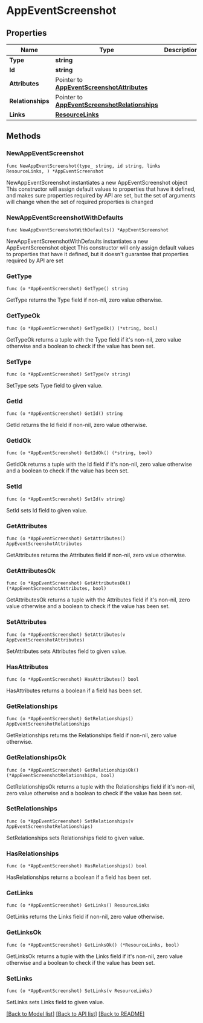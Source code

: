 # AppEventScreenshot

## Properties

Name | Type | Description | Notes
------------ | ------------- | ------------- | -------------
**Type** | **string** |  | 
**Id** | **string** |  | 
**Attributes** | Pointer to [**AppEventScreenshotAttributes**](AppEventScreenshotAttributes.md) |  | [optional] 
**Relationships** | Pointer to [**AppEventScreenshotRelationships**](AppEventScreenshotRelationships.md) |  | [optional] 
**Links** | [**ResourceLinks**](ResourceLinks.md) |  | 

## Methods

### NewAppEventScreenshot

`func NewAppEventScreenshot(type_ string, id string, links ResourceLinks, ) *AppEventScreenshot`

NewAppEventScreenshot instantiates a new AppEventScreenshot object
This constructor will assign default values to properties that have it defined,
and makes sure properties required by API are set, but the set of arguments
will change when the set of required properties is changed

### NewAppEventScreenshotWithDefaults

`func NewAppEventScreenshotWithDefaults() *AppEventScreenshot`

NewAppEventScreenshotWithDefaults instantiates a new AppEventScreenshot object
This constructor will only assign default values to properties that have it defined,
but it doesn't guarantee that properties required by API are set

### GetType

`func (o *AppEventScreenshot) GetType() string`

GetType returns the Type field if non-nil, zero value otherwise.

### GetTypeOk

`func (o *AppEventScreenshot) GetTypeOk() (*string, bool)`

GetTypeOk returns a tuple with the Type field if it's non-nil, zero value otherwise
and a boolean to check if the value has been set.

### SetType

`func (o *AppEventScreenshot) SetType(v string)`

SetType sets Type field to given value.


### GetId

`func (o *AppEventScreenshot) GetId() string`

GetId returns the Id field if non-nil, zero value otherwise.

### GetIdOk

`func (o *AppEventScreenshot) GetIdOk() (*string, bool)`

GetIdOk returns a tuple with the Id field if it's non-nil, zero value otherwise
and a boolean to check if the value has been set.

### SetId

`func (o *AppEventScreenshot) SetId(v string)`

SetId sets Id field to given value.


### GetAttributes

`func (o *AppEventScreenshot) GetAttributes() AppEventScreenshotAttributes`

GetAttributes returns the Attributes field if non-nil, zero value otherwise.

### GetAttributesOk

`func (o *AppEventScreenshot) GetAttributesOk() (*AppEventScreenshotAttributes, bool)`

GetAttributesOk returns a tuple with the Attributes field if it's non-nil, zero value otherwise
and a boolean to check if the value has been set.

### SetAttributes

`func (o *AppEventScreenshot) SetAttributes(v AppEventScreenshotAttributes)`

SetAttributes sets Attributes field to given value.

### HasAttributes

`func (o *AppEventScreenshot) HasAttributes() bool`

HasAttributes returns a boolean if a field has been set.

### GetRelationships

`func (o *AppEventScreenshot) GetRelationships() AppEventScreenshotRelationships`

GetRelationships returns the Relationships field if non-nil, zero value otherwise.

### GetRelationshipsOk

`func (o *AppEventScreenshot) GetRelationshipsOk() (*AppEventScreenshotRelationships, bool)`

GetRelationshipsOk returns a tuple with the Relationships field if it's non-nil, zero value otherwise
and a boolean to check if the value has been set.

### SetRelationships

`func (o *AppEventScreenshot) SetRelationships(v AppEventScreenshotRelationships)`

SetRelationships sets Relationships field to given value.

### HasRelationships

`func (o *AppEventScreenshot) HasRelationships() bool`

HasRelationships returns a boolean if a field has been set.

### GetLinks

`func (o *AppEventScreenshot) GetLinks() ResourceLinks`

GetLinks returns the Links field if non-nil, zero value otherwise.

### GetLinksOk

`func (o *AppEventScreenshot) GetLinksOk() (*ResourceLinks, bool)`

GetLinksOk returns a tuple with the Links field if it's non-nil, zero value otherwise
and a boolean to check if the value has been set.

### SetLinks

`func (o *AppEventScreenshot) SetLinks(v ResourceLinks)`

SetLinks sets Links field to given value.



[[Back to Model list]](../README.md#documentation-for-models) [[Back to API list]](../README.md#documentation-for-api-endpoints) [[Back to README]](../README.md)


